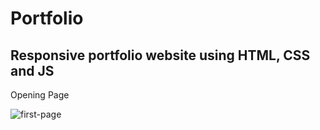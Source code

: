 # Portfolio
## Responsive portfolio website using HTML, CSS and JS

Opening Page

![first-page](https://user-images.githubusercontent.com/85246478/169229373-8d1a31bc-1d70-4dfc-b333-de0f1537c1fa.JPG)
